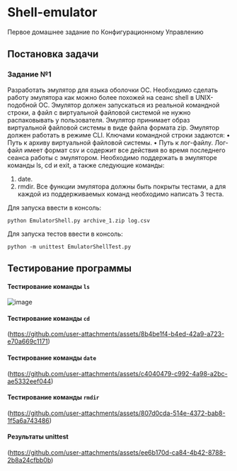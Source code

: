 # Shell-emulator
Первое домашнее задание по Конфигурационному Управлению

## Постановка задачи

### Задание №1
Разработать эмулятор для языка оболочки ОС. Необходимо сделать работу
эмулятора как можно более похожей на сеанс shell в UNIX-подобной ОС.
Эмулятор должен запускаться из реальной командной строки, а файл с
виртуальной файловой системой не нужно распаковывать у пользователя.
Эмулятор принимает образ виртуальной файловой системы в виде файла формата
zip. Эмулятор должен работать в режиме CLI.
Ключами командной строки задаются:
• Путь к архиву виртуальной файловой системы.
• Путь к лог-файлу.
Лог-файл имеет формат csv и содержит все действия во время последнего
сеанса работы с эмулятором.
Необходимо поддержать в эмуляторе команды ls, cd и exit, а также
следующие команды:
1. date.
2. rmdir.
Все функции эмулятора должны быть покрыты тестами, а для каждой из
поддерживаемых команд необходимо написать 3 теста.

Для запуска ввести в консоль: 

```python EmulatorShell.py archive_1.zip log.csv```

Для запуска тестов ввести в консоль: 

```python -m unittest EmulatorShellTest.py```

## Тестирование программы

#### Тестирование команды `ls`

![image](https://github.com/user-attachments/assets/03c41f5b-26c6-426b-b60d-4bcaed0a94f9)

#### Тестирование команды `cd`

(https://github.com/user-attachments/assets/8b4be1f4-b4ed-42a9-a723-e70a669c1171)

#### Тестирование команды `date`

(https://github.com/user-attachments/assets/c4040479-c992-4a98-a2bc-ae5332eef044)

#### Тестирование команды `rmdir`

(https://github.com/user-attachments/assets/807d0cda-514e-4372-bab8-1f5a6a743486)

#### Результаты unittest

(https://github.com/user-attachments/assets/ee6b170d-ca84-4b42-8788-2b8a24cfbb0b)
